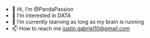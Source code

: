 - 👋 Hi, I’m @PandaPassion
- 👀 I’m interested in DATA
- 🌱 I’m currently learning as long as my brain is running
- 📫 How to reach me iustin.gabriel10@gmail.com

<!---
PandaPassion/PandaPassion is a ✨ special ✨ repository because its `README.md` (this file) appears on your GitHub profile.
You can click the Preview link to take a look at your changes.
--->
